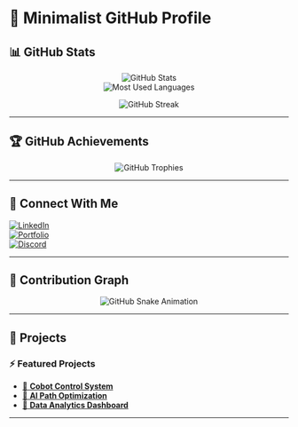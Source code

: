 # 🏴 Minimalist GitHub Profile  

## 📊 GitHub Stats  
<p align="center">
  <img src="https://github-readme-stats.vercel.app/api?username=KevinS4160&show_icons=true&theme=graywhite&hide_border=true" alt="GitHub Stats" />
  <br>
  <img src="https://github-readme-stats.vercel.app/api/top-langs/?username=KevinS4160&layout=compact&theme=graywhite&hide_border=true" alt="Most Used Languages" />
</p>

<p align="center">
  <img src="https://github-readme-streak-stats.herokuapp.com/?user=KevinS4160&theme=graywhite&hide_border=true" alt="GitHub Streak" />
</p>

---

## 🏆 GitHub Achievements  
<p align="center">
  <img src="https://github-profile-trophy.vercel.app/?username=KevinS4160&theme=onedark&margin-w=15&no-bg=true&no-frame=true" alt="GitHub Trophies" />
</p>

---

## 🔗 Connect With Me  
[![LinkedIn](https://img.shields.io/badge/LinkedIn-000000?style=for-the-badge&logo=linkedin&logoColor=white)](https://linkedin.com/in/yourprofile)  
[![Portfolio](https://img.shields.io/badge/Portfolio-000000?style=for-the-badge&logo=vercel&logoColor=white)](https://yourwebsite.com)  
[![Discord](https://img.shields.io/badge/Discord-000000?style=for-the-badge&logo=discord&logoColor=white)](https://discord.gg/yourserver)  

---

## 🐍 Contribution Graph  
<p align="center">
  <img src="https://raw.githubusercontent.com/KevinS4160/KevinS4160/output/dist/github-contribution-grid-snake-dark.svg" alt="GitHub Snake Animation" />
</p>

---

## 🚀 Projects  
### ⚡ Featured Projects  
- [📌 **Cobot Control System**](https://github.com/KevinS4160/cobot-control)  
- [📌 **AI Path Optimization**](https://github.com/KevinS4160/path-optimization)  
- [📌 **Data Analytics Dashboard**](https://github.com/KevinS4160/data-dashboard)  

---

